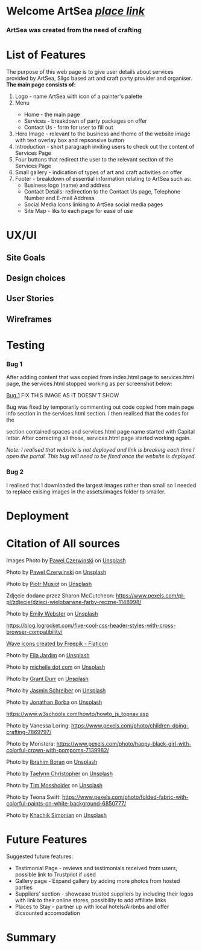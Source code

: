 # Welcome ArtSea [*place link*](ArtSea) 
### ArtSea was created from the need of crafting 

# List of Features

The purpose of this web page is to give user details about services provided by ArtSea, Sligo based art and craft party provider and organiser. <br>
<strong>The main page consists of:</strong>

<ol>
    <li>Logo - name ArtSea with icon of a painter's palette</li>
    <li>Menu</li>
<ul>
        <li>Home - the main page</li>
        <li>Services - breakdown of party packages on offer</li>
        <li>Contact Us - form for user to fill out</li>
    </li>
</ul>
    <li>Hero Image - relevant to the business and theme of the website image with text overlay box and repsonsive button</li>
    <li>Introduction - short paragraph inviting users to check out the content of Services Page</li>
    <li>Four buttons that redirect the user to the relevant section of the Services Page</li>
    <li>Small gallery - indication of types of art and craft activities on offer</li>
    <li>Footer - breakdown of essential information relating to ArtSea such as:
<ul>
        <li>Business logo (name) and address
        <li>Contact Details: redirection to the Contact Us page, Telephone Number and E-mail Address</li>
        <li>Social Media Icons linking to ArtSea social media pages</li>
        <li>Site Map - liks to each page for ease of use</li>
</li>
</ol>

# UX/UI



## Site Goals

## Design choices
## User Stories
## Wireframes

# Testing

### Bug 1
After adding content that was copied from index.html page to  services.html page, the services.html stopped working as per screenshot below:

<a href="/assets/images/bug1.png">Bug 1</a> FIX THIS IMAGE AS IT DOESN'T SHOW

Bug was fixed by temporarily commenting out code copied from main page info section in the services.html section. I then realised that the codes for the <nav></nav> section contained spaces and services.html page name started with Capital letter. After correcting all those, services.html page started working again.

<em>Note: I realised that website is not deployed and link is breaking each time I open the portal. This bug will need to be fixed once the website is deployed.</em>

### Bug 2 

I realised that I downloaded the largest images rather than small so I needed to replace exising images in the assets/images folder to smaller.

# Deployment

# Citation of All sources
Images Photo by <a href="https://unsplash.com/@pawel_czerwinski?utm_source=unsplash&utm_medium=referral&utm_content=creditCopyText">Pawel Czerwinski</a> on <a href="https://unsplash.com/s/photos/wave-art?utm_source=unsplash&utm_medium=referral&utm_content=creditCopyText">Unsplash</a>

Photo by <a href="https://unsplash.com/@pawel_czerwinski?utm_source=unsplash&utm_medium=referral&utm_content=creditCopyText">Pawel Czerwinski</a> on <a href="https://unsplash.com/s/photos/wave-art?utm_source=unsplash&utm_medium=referral&utm_content=creditCopyText">Unsplash</a>

Photo by <a href="https://unsplash.com/@szamanm?utm_source=unsplash&utm_medium=referral&utm_content=creditCopyText">Piotr Musioł</a> on <a href="https://unsplash.com/s/photos/wall-drawing?utm_source=unsplash&utm_medium=referral&utm_content=creditCopyText">Unsplash</a>

Zdjęcie dodane przez Sharon McCutcheon: https://www.pexels.com/pl-pl/zdjecie/dzieci-wielobarwne-farby-reczne-1148998/ 

Photo by <a href="https://unsplash.com/@emily_webster?utm_source=unsplash&utm_medium=referral&utm_content=creditCopyText">Emily Webster</a> on <a href="https://unsplash.com/s/photos/crafting-people?utm_source=unsplash&utm_medium=referral&utm_content=creditCopyText">Unsplash</a>

https://blog.logrocket.com/five-cool-css-header-styles-with-cross-browser-compatibility/ 

<a href="https://www.flaticon.com/free-icons/wave" title="wave icons">Wave icons created by Freepik - Flaticon</a>

Photo by <a href="https://unsplash.com/@daniellajardim?utm_source=unsplash&utm_medium=referral&utm_content=creditCopyText">Ella Jardim</a> on <a href="https://unsplash.com/s/photos/crafting?utm_source=unsplash&utm_medium=referral&utm_content=creditCopyText">Unsplash</a>

Photo by <a href="https://unsplash.com/@micheile?utm_source=unsplash&utm_medium=referral&utm_content=creditCopyText">micheile dot com</a> on <a href="https://unsplash.com/s/photos/crafting?utm_source=unsplash&utm_medium=referral&utm_content=creditCopyText">Unsplash</a>

Photo by <a href="https://unsplash.com/@grant_durr?utm_source=unsplash&utm_medium=referral&utm_content=creditCopyText">Grant Durr</a> on <a href="https://unsplash.com/s/photos/clay-painting?utm_source=unsplash&utm_medium=referral&utm_content=creditCopyText">Unsplash</a>

Photo by <a href="https://unsplash.com/@lavievagabonde?utm_source=unsplash&utm_medium=referral&utm_content=creditCopyText">Jasmin Schreiber</a> on <a href="https://unsplash.com/s/photos/crafting?utm_source=unsplash&utm_medium=referral&utm_content=creditCopyText">Unsplash</a>
  
Photo by <a href="https://unsplash.com/@jonathanborba?utm_source=unsplash&utm_medium=referral&utm_content=creditCopyText">Jonathan Borba</a> on <a href="https://unsplash.com/?utm_source=unsplash&utm_medium=referral&utm_content=creditCopyText">Unsplash</a>

https://www.w3schools.com/howto/howto_js_topnav.asp

Photo by Vanessa Loring: https://www.pexels.com/photo/children-doing-crafting-7869797/

Photo by Monstera: https://www.pexels.com/photo/happy-black-girl-with-colorful-crown-with-pompoms-7139982/

Photo by <a href="https://unsplash.com/@ibrahimboran?utm_source=unsplash&utm_medium=referral&utm_content=creditCopyText">Ibrahim Boran</a> on <a href="https://unsplash.com/s/photos/birthday-party-art?utm_source=unsplash&utm_medium=referral&utm_content=creditCopyText">Unsplash</a>
  
Photo by <a href="https://unsplash.com/@taelynnmae?utm_source=unsplash&utm_medium=referral&utm_content=creditCopyText">Taelynn Christopher</a> on <a href="https://unsplash.com/s/photos/birthday-party-art?utm_source=unsplash&utm_medium=referral&utm_content=creditCopyText">Unsplash</a>
  
  Photo by <a href="https://unsplash.com/@timmossholder?utm_source=unsplash&utm_medium=referral&utm_content=creditCopyText">Tim Mossholder</a> on <a href="https://unsplash.com/s/photos/birthday-party-art?utm_source=unsplash&utm_medium=referral&utm_content=creditCopyText">Unsplash</a>

  Photo by Teona Swift: https://www.pexels.com/photo/folded-fabric-with-colorful-paints-on-white-background-6850777/

  Photo by <a href="https://unsplash.com/@khachiksimonian?utm_source=unsplash&utm_medium=referral&utm_content=creditCopyText">Khachik Simonian</a> on <a href="https://unsplash.com/s/photos/wings-art?utm_source=unsplash&utm_medium=referral&utm_content=creditCopyText">Unsplash</a>
  
  
# Future Features

Suggested future features:
<ul>
    <li>Testimonial Page - reviews and testimonials received from users, possible link to Trustpilot if used</li>
    <li>Gallery page - Expand gallery by adding more photos from hosted parties</li>
    <li>Suppliers' section - showcase trusted suppliers by including their logos with link to their online stores, possibility to add affiliate links</li>
    <li>Places to Stay - partner up with local hotels/Airbnbs and offer dicsounted accomodation</li>
</ul>

# Summary